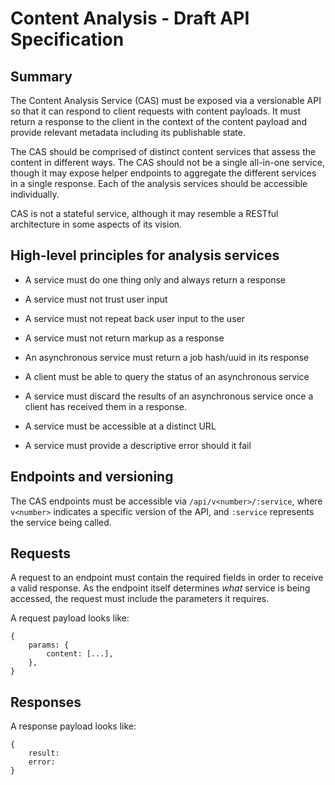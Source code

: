 # Content Analysis - Draft API Specification

## Summary

The Content Analysis Service (CAS) must be exposed via a versionable API so that it can respond to client
requests with content payloads. It must return a response to the client in the context of the content payload and 
provide relevant metadata including its publishable state.

The CAS should be comprised of distinct content services that assess the content in different ways. The CAS
should not be a single all-in-one service, though it may expose helper endpoints to aggregate the different
services in a single response. Each of the analysis services should be accessible individually.

CAS is not a stateful service, although it may resemble a RESTful architecture in some aspects of its vision.


## High-level principles for analysis services

* A service must do one thing only and always return a response

* A service must not trust user input

* A service must not repeat back user input to the user

* A service must not return markup as a response

* An asynchronous service must return a job hash/uuid in its response

* A client must be able to query the status of an asynchronous service

* A service must discard the results of an asynchronous service once a client has received them in a response.

* A service must be accessible at a distinct URL

* A service must provide a descriptive error should it fail


## Endpoints and versioning

The CAS endpoints must be accessible via `/api/v<number>/:service`, where `v<number>` indicates a specific
version of the API, and `:service` represents the service being called.  


## Requests

A request to an endpoint must contain the required fields in order to receive a valid response.
As the endpoint itself determines _what_ service is being accessed, the request must include the parameters it requires.  

A request payload looks like:

```
{ 
    params: {
        content: [...],
    },
}
```


## Responses

A response payload looks like:

```
{
    result:
    error:
}
```